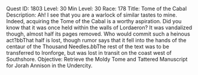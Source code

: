 Quest ID: 1803
Level: 30
Min Level: 30
Race: 178
Title: Tome of the Cabal
Description: Ah! I see that you are a warlock of similar tastes to mine. Indeed, acquiring the Tome of the Cabal is a worthy aspiration. Did you know that it was once held within the walls of Lordaeron? It was vandalized though, almost half its pages removed. Who would commit such a heinous act?$b$bThat half is lost, though rumor says that it fell into the hands of the centaur of the Thousand Needles.$b$bThe rest of the text was to be transferred to Ironforge, but was lost in transit on the coast west of Southshore.
Objective: Retrieve the Moldy Tome and Tattered Manuscript for Jorah Annison in the Undercity.
